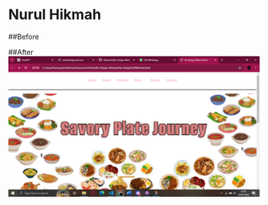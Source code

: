 # Nurul Hikmah

##Before 



##After
![Gambar](https://github.com/hikmahhh/Re-Design-Website/blob/main/screenshot/After%201.png)
